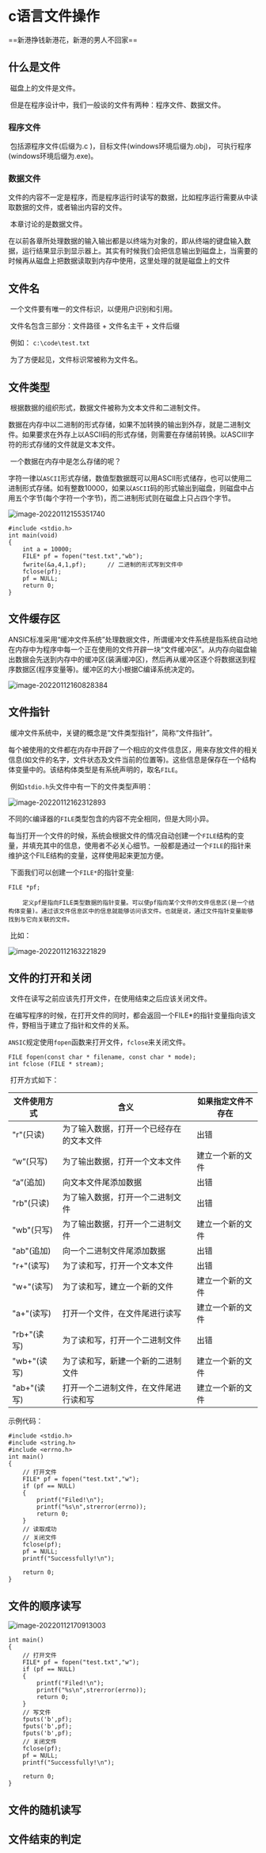 # c语言文件操作

==新港挣钱新港花，新港的男人不回家==



## 什么是文件

​		磁盘上的文件是文件。

​		但是在程序设计中，我们一般谈的文件有两种：程序文件、数据文件。

### 程序文件

​		包括源程序文件(后缀为.c )，目标文件(windows环境后缀为.obj)， 可执行程序(windows环境后缀为.exe)。

### 数据文件

​		文件的内容不一定是程序，而是程序运行时读写的数据，比如程序运行需要从中读取数据的文件，或者输出内容的文件。

​		本章讨论的是数据文件。

​		在以前各章所处理数据的输入输出都是以终端为对象的，即从终端的键盘输入数据，运行结果显示到显示器上。其实有时候我们会把信息输出到磁盘上，当需要的时候再从磁盘上把数据读取到内存中使用，这里处理的就是磁盘上的文件

## 文件名

​		一个文件要有唯一的文件标识，以便用户识别和引用。

​		文件名包含三部分：文件路径 + 文件名主干 + 文件后缀

​		例如： `c:\code\test.txt`

​		为了方便起见，文件标识常被称为文件名。

## 文件类型

​		根据数据的组织形式，数据文件被称为文本文件和二进制文件。

​		数据在内存中以二进制的形式存储，如果不加转换的输出到外存，就是二进制文件。如果要求在外存上以ASCII码的形式存储，则需要在存储前转换。以ASCIII字符的形式存储的文件就是文本文件。

​		一个数据在内存中是怎么存储的呢？

​		字符一律以`ASCII`形式存储，数值型数据既可以用ASCII形式储存，也可以使用二进制形式存储。如有整数10000，如果以`ASCII`码的形式输出到磁盘，则磁盘中占用五个字节(每个字符一个字节)，而二进制形式则在磁盘上只占四个字节。	

![image-20220112155351740](IMG/image-20220112155351740.png)

```
#include <stdio.h>
int main(void)
{
	int a = 10000;
	FILE* pf = fopen("test.txt","wb");
	fwrite(&a,4,1,pf);   	// 二进制的形式写到文件中
	fclose(pf);
	pf = NULL;
	return 0;
}
```



## 文件缓存区

​		ANSIC标准采用“缓冲文件系统”处理数据文件，所谓缓冲文件系统是指系统自动地在内存中为程序中每一个正在使用的文件开辟一块“文件缓冲区”。从内存向磁盘输出数据会先送到内存中的缓冲区(装满缓冲区)，然后再从缓冲区逐个将数据送到程序数据区(程序变量等)。缓冲区的大小根据C编译系统决定的。

![image-20220112160828384](IMG/image-20220112160828384.png)



## 文件指针

​		缓冲文件系统中，关键的概念是“文件类型指针”，简称“文件指针”。

​		每个被使用的文件都在内存中开辟了一个相应的文件信息区，用来存放文件的相关信息(如文件的名字，文件状态及文件当前的位置等)。这些信息是保存在一个结构体变量中的。该结构体类型是有系统声明的，取名`FILE`。

​		例如`stdio.h`头文件中有一下的文件类型声明：

![image-20220112162312893](IMG/image-20220112162312893.png)

​		不同的`C`编译器的`FILE`类型包含的内容不完全相同，但是大同小异。

​		每当打开一个文件的时候，系统会根据文件的情况自动创建一个`FILE`结构的变量，并填充其中的信息，使用者不必关心细节。一般都是通过一个`FILE`的指针来维护这个FILE结构的变量，这样使用起来更加方便。

​		下面我们可以创建一个`FILE*`的指针变量: 

```
FILE *pf;
```

 		定义pf是指向FILE类型数据的指针变量。可以使pf指向某个文件的文件信息区(是一个结构体变量)。通过该文件信息区中的信息就能够访问该文件。也就是说，通过文件指针变量能够找到与它向关联的文件。

​		比如：

![image-20220112163221829](IMG/image-20220112163221829.png)

## 文件的打开和关闭

​		文件在读写之前应该先打开文件，在使用结束之后应该关闭文件。

​		在编写程序的时候，在打开文件的同时，都会返回一个FILE*的指针变量指向该文件，野相当于建立了指针和文件的关系。

​		`ANSIC`规定使用`fopen`函数来打开文件，`fclose`来关闭文件。

```
FILE fopen(const char * filename, const char * mode);
int fclose (FILE * stream);
```

​		打开方式如下：

| 文件使用方式 | 含义                                     | 如果指定文件不存在 |
| ------------ | ---------------------------------------- | ------------------ |
| "r"(只读)    | 为了输入数据，打开一个已经存在的文本文件 | 出错               |
| “w”(只写)    | 为了输出数据，打开一个文本文件           | 建立一个新的文件   |
| “a”(追加)    | 向文本文件尾添加数据                     | 出错               |
| "rb"(只读)   | 为了输入数据，打开一个二进制文件         | 出错               |
| "wb"(只写)   | 为了输出数据，打开一个二进制文件         | 建立一个新的文件   |
| "ab"(追加)   | 向一个二进制文件尾添加数据               | 出错               |
| "r+"(读写)   | 为了读和写，打开一个文本文件             | 出错               |
| "w+"(读写)   | 为了读和写，建立一个新的文件             | 建立一个新的文件   |
| "a+"(读写)   | 打开一个文件，在文件尾进行读写           | 建立一个新的文件   |
| "rb+"(读写)  | 为了读和写，打开一个二进制文件           | 出错               |
| "wb+"(读写)  | 为了读和写，新建一个新的二进制文件       | 建立一个新的文件   |
| "ab+"(读写)  | 打开一个二进制文件，在文件尾进行读和写   | 建立一个新的文件   |

示例代码：

```
#include <stdio.h>
#include <string.h>
#include <errno.h>
int main()
{
	// 打开文件
	FILE* pf = fopen("test.txt","w");
	if (pf == NULL)
	{
        printf("Filed!\n");
		printf("%s\n",strerror(errno));
        return 0;
	}
	// 读取成功
	// 关闭文件
	fclose(pf);
	pf = NULL;
	printf("Successfully!\n");

	return 0;
}
```



## 文件的顺序读写

![image-20220112170913003](IMG/image-20220112170913003.png)

```
int main()
{
	// 打开文件
	FILE* pf = fopen("test.txt","w");
	if (pf == NULL)
	{
        printf("Filed!\n");
		printf("%s\n",strerror(errno));
        return 0;
	}
	// 写文件
	fputs('b',pf);
	fputs('b',pf);
	fputs('b',pf);
	// 关闭文件
	fclose(pf);
	pf = NULL;
	printf("Successfully!\n");

	return 0;
}
```



## 文件的随机读写



## 文件结束的判定
